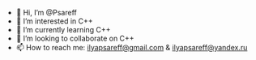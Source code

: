 - 👋 Hi, I’m @Psareff
- 👀 I’m interested in C++
- 🌱 I’m currently learning C++
- 💞️ I’m looking to collaborate on C++
- 📫 How to reach me: ilyapsareff@gmail.com & ilyapsareff@yandex.ru

<!---
Psareff/Psareff is a ✨ special ✨ repository because its `README.md` (this file) appears on your GitHub profile.
You can click the Preview link to take a look at your changes.
--->

